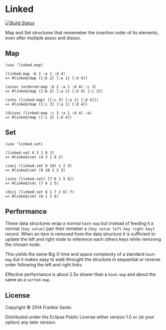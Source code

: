 # Linked

[![Build Status](https://secure.travis-ci.org/frankiesardo/linked.png)](http://travis-ci.org/frankiesardo/linked)

Map and Set structures that rememeber the insertion order of its elements, even after multiple assoc and dissoc.

## Map

    (use 'linked.map)

    (linked-map :b 2 :a 1 :d 4)
    => #linked/map ([:b 2] [:a 1] [:d 4])

    (assoc (ordered-map :b 2 :a 1 :d 4) :c 3)
    => #linked/map ([:b 2] [:a 1] [:d 4] [:c 3])

    (into (linked-map) [[:c 3] [:a 1] [:d 4]])
    => #linked/map ([:c 3] [:a 1] [:d 4])

    (dissoc (linked-map :c 3 :a 1 :d 4) :a)
    => #linked/map ([:c 3] [:d 4])

## Set

    (use 'linked.set)

    (linked-set 4 3 1 8 2)
    => #linked/set (4 3 1 8 2)

    (conj (linked-set 9 10) 1 2 3)
    => #linked/set (9 10 1 2 3)

    (into (linked-set) [7 6 1 5 6])
    => #linked/set (7 6 1 5)

    (disj (linked-set 8 1 7 2 6) 7)
    => #linked/set (8 1 2 6)

## Performance

These data structures wrap a normal `hash-map` but instead of feeding it a normal `[key value]` pair their remeber a `[key value left-key right-key]` record. When an item is removed from the data structure it is sufficient to update the left and right node to reference each others keys while removing the chosen node.

This yields the same Big O time and space complexity of a standard `hash-map` but it makes easy to walk throught the structure in sequential or reverse order following the left and right links.

Effective performance is about 2.5x slower than a `hash-map` and about the same as a `sorted-map`.

## License

Copyright © 2014 Frankie Sardo

Distributed under the Eclipse Public License either version 1.0 or (at
your option) any later version.
